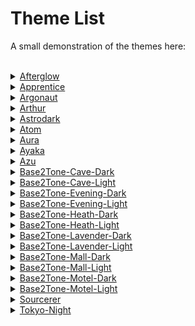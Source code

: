 # Theme List

A small demonstration of the themes here:
<br>
<br>




<details>
<summary>
<a href="./Themes/Afterglow/credits.md">Afterglow</a>
</summary>

fetch : <br>
![fetch](./Themes/Afterglow/assets/fetch.png)

colortest : <br>
![colortest](./Themes/Afterglow/assets/colortest.png)

</details>



<details>
<summary>
<a href="./Themes/Apprentice/credits.md">Apprentice</a>
</summary>

fetch : <br>
![fetch](./Themes/Apprentice/assets/fetch.png)

colortest : <br>
![colortest](./Themes/Apprentice/assets/colortest.png)

</details>



<details>
<summary>
<a href="./Themes/Argonaut/credits.md">Argonaut</a>
</summary>

fetch : <br>
![fetch](./Themes/Argonaut/assets/fetch.png)

colortest : <br>
![colortest](./Themes/Argonaut/assets/colortest.png)

</details>



<details>
<summary>
<a href="./Themes/Arthur/credits.md">Arthur</a>
</summary>

fetch : <br>
![fetch](./Themes/Arthur/assets/fetch.png)

colortest : <br>
![colortest](./Themes/Arthur/assets/colortest.png)

</details>



<details>
<summary>
<a href="./Themes/Astrodark/credits.md">Astrodark</a>
</summary>

fetch : <br>
![fetch](./Themes/Astrodark/assets/fetch.png)

colortest : <br>
![colortest](./Themes/Astrodark/assets/colortest.png)

</details>



<details>
<summary>
<a href="./Themes/Atom/credits.md">Atom</a>
</summary>

fetch : <br>
![fetch](./Themes/Atom/assets/fetch.png)

colortest : <br>
![colortest](./Themes/Atom/assets/colortest.png)

</details>



<details>
<summary>
<a href="./Themes/Aura/credits.md">Aura</a>
</summary>

fetch : <br>
![fetch](./Themes/Aura/assets/fetch.png)

colortest : <br>
![colortest](./Themes/Aura/assets/colortest.png)

</details>



<details>
<summary>
<a href="./Themes/Ayaka/credits.md">Ayaka</a>
</summary>

fetch : <br>
![fetch](./Themes/Ayaka/assets/fetch.png)

colortest : <br>
![colortest](./Themes/Ayaka/assets/colortest.png)

</details>



<details>
<summary>
<a href="./Themes/Azu/credits.md">Azu</a>
</summary>

fetch : <br>
![fetch](./Themes/Azu/assets/fetch.png)

colortest : <br>
![colortest](./Themes/Azu/assets/colortest.png)

</details>



<details>
<summary>
<a href="./Themes/Base2Tone-Cave-Dark/credits.md">Base2Tone-Cave-Dark</a>
</summary>

fetch : <br>
![fetch](./Themes/Base2Tone-Cave-Dark/assets/fetch.png)

colortest : <br>
![colortest](./Themes/Base2Tone-Cave-Dark/assets/colortest.png)

</details>



<details>
<summary>
<a href="./Themes/Base2Tone-Cave-Light/credits.md">Base2Tone-Cave-Light</a>
</summary>

fetch : <br>
![fetch](./Themes/Base2Tone-Cave-Light/assets/fetch.png)

colortest : <br>
![colortest](./Themes/Base2Tone-Cave-Light/assets/colortest.png)

</details>



<details>
<summary>
<a href="./Themes/Base2Tone-Evening-Dark/credits.md">Base2Tone-Evening-Dark</a>
</summary>

fetch : <br>
![fetch](./Themes/Base2Tone-Evening-Dark/assets/fetch.png)

colortest : <br>
![colortest](./Themes/Base2Tone-Evening-Dark/assets/colortest.png)

</details>



<details>
<summary>
<a href="./Themes/Base2Tone-Evening-Light/credits.md">Base2Tone-Evening-Light</a>
</summary>

fetch : <br>
![fetch](./Themes/Base2Tone-Evening-Light/assets/fetch.png)

colortest : <br>
![colortest](./Themes/Base2Tone-Evening-Light/assets/colortest.png)

</details>



<details>
<summary>
<a href="./Themes/Base2Tone-Heath-Dark/credits.md">Base2Tone-Heath-Dark</a>
</summary>

fetch : <br>
![fetch](./Themes/Base2Tone-Heath-Dark/assets/fetch.png)

colortest : <br>
![colortest](./Themes/Base2Tone-Heath-Dark/assets/colortest.png)

</details>



<details>
<summary>
<a href="./Themes/Base2Tone-Heath-Light/credits.md">Base2Tone-Heath-Light</a>
</summary>

fetch : <br>
![fetch](./Themes/Base2Tone-Heath-Light/assets/fetch.png)

colortest : <br>
![colortest](./Themes/Base2Tone-Heath-Light/assets/colortest.png)

</details>



<details>
<summary>
<a href="./Themes/Base2Tone-Lavender-Dark/credits.md">Base2Tone-Lavender-Dark</a>
</summary>

fetch : <br>
![fetch](./Themes/Base2Tone-Lavender-Dark/assets/fetch.png)

colortest : <br>
![colortest](./Themes/Base2Tone-Lavender-Dark/assets/colortest.png)

</details>



<details>
<summary>
<a href="./Themes/Base2Tone-Lavender-Light/credits.md">Base2Tone-Lavender-Light</a>
</summary>

fetch : <br>
![fetch](./Themes/Base2Tone-Lavender-Light/assets/fetch.png)

colortest : <br>
![colortest](./Themes/Base2Tone-Lavender-Light/assets/colortest.png)

</details>



<details>
<summary>
<a href="./Themes/Base2Tone-Mall-Dark/credits.md">Base2Tone-Mall-Dark</a>
</summary>

fetch : <br>
![fetch](./Themes/Base2Tone-Mall-Dark/assets/fetch.png)

colortest : <br>
![colortest](./Themes/Base2Tone-Mall-Dark/assets/colortest.png)

</details>



<details>
<summary>
<a href="./Themes/Base2Tone-Mall-Light/credits.md">Base2Tone-Mall-Light</a>
</summary>

fetch : <br>
![fetch](./Themes/Base2Tone-Mall-Light/assets/fetch.png)

colortest : <br>
![colortest](./Themes/Base2Tone-Mall-Light/assets/colortest.png)

</details>



<details>
<summary>
<a href="./Themes/Base2Tone-Motel-Dark/credits.md">Base2Tone-Motel-Dark</a>
</summary>

fetch : <br>
![fetch](./Themes/Base2Tone-Motel-Dark/assets/fetch.png)

colortest : <br>
![colortest](./Themes/Base2Tone-Motel-Dark/assets/colortest.png)

</details>



<details>
<summary>
<a href="./Themes/Base2Tone-Motel-Light/credits.md">Base2Tone-Motel-Light</a>
</summary>

fetch : <br>
![fetch](./Themes/Base2Tone-Motel-Light/assets/fetch.png)

colortest : <br>
![colortest](./Themes/Base2Tone-Motel-Light/assets/colortest.png)

</details>



<details>
<summary>
<a href="./Themes/Sourcerer/credits.md">Sourcerer</a>
</summary>

fetch : <br>
![fetch](./Themes/Sourcerer/assets/fetch.png)

colortest : <br>
![colortest](./Themes/Sourcerer/assets/colortest.png)

</details>



<details>
<summary>
<a href="./Themes/Tokyo-Night/credits.md">Tokyo-Night</a>
</summary>

fetch : <br>
![fetch](./Themes/Tokyo-Night/assets/fetch.png)

colortest : <br>
![colortest](./Themes/Tokyo-Night/assets/colortest.png)

</details>
